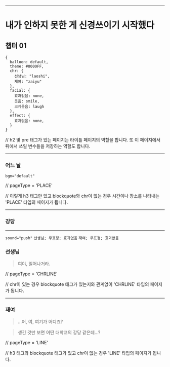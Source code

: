 
---

# 내가 인하지 못한 게 신경쓰이기 시작했다

## 챕터 01

```
{
  balloon: default,
  theme: #0000FF,
  chr: {
    선생님: "laoshi",
    재여: "zaiyu"
  },
  facial: {
    효과없음: none,
    웃음: smile,
    크게웃음: laugh
  },
  effect: {
    효과없음: none,
  }
}
```
// h2 및 pre 태그가 있는 페이지는 타이틀 페이지의 역할을 합니다. 또 이 페이지에서 뒤에서 쓰일 변수들을 저장하는 역할도 합니다.

---

### 어느 날
`bgm="default"`

// pageType = 'PLACE'

// 이렇게 h3 태그만 있고 blockquote와 chr이 없는 경우 시간이나 장소를 나타내는 'PLACE' 타입의 페이지가 됩니다.

---

### 강당

---

`sound="push"` `선생님; 무표정; 효과없음` `재여; 무표정; 효과없음`

### 선생님
> 여야, 일어나거라.

// pageType = 'CHRLINE'

// chr이 있는 경우 blockquote 태그가 있는지와 관계없이 'CHRLINE' 타입의 페이지가 됩니다.

---

### 재여
> ...어, 여, 여기가 어디죠?

> 생긴 것만 보면 어떤 대학교의 강당 같은데...?

// pageType = 'LINE'

// h3 태그와 blockquote 태그가 있고 chr이 없는 경우 'LINE' 타입의 페이지가 됩니다.
